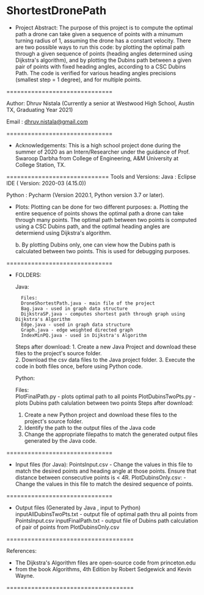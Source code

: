# ShortestDronePath


* Project Abstract: 
	The purpose of this project is to compute the optimal path a drone can take given a sequence of points
 	with a minumum turning radius of 1, assuming the drone has a constant velocity. There are two possible
	ways to run this code: by plotting the optimal path through a given sequence of points (heading angles
	determined using Dijkstra's algorithm), and by plotting the Dubins path between a given pair of points
	with fixed heading angles, according to a CSC Dubins Path. The code is verified for various heading
	angles precisions (smallest step = 1 degree), and for multiple points. 

==============================

Author: Dhruv Nistala (Currently a senior at Westwood High School, Austin TX, Graduating Year 2021)

Email : dhruv.nistala@gmail.com 

==============================

* Acknowledgements: 
This is a high school project done during the summer of 2020 as an Intern/Researcher under the guidance of 
Prof. Swaroop Darbha from College of Engineering, A&M University at College Station, TX. 

=============================
Tools and Versions:
   Java   : Eclipse IDE ( Version: 2020-03 (4.15.0)) 
 
   Python : Pycharm  (Version 2020.1,  Python version 3.7 or later).

* Plots: Plotting can be done for two different purposes: 
	a. Plotting the entire sequence of points shows the optimal path a drone can take through many points.
	   The optimal path between two points is computed using a CSC Dubins path, and the optimal heading
           angles are determiend using Dijkstra's algorithm.

	b. By plotting Dubins only, one can view how the Dubins path is calculated between two points. 
           This is used for debugging purposes.

==============================
* FOLDERS:

   Java:
	
        Files:
		DroneShortestPath.java - main file of the project
		Bag.java - used in graph data structure
		DijkstraSP.java - computes shortest path through graph using Dijkstra's Algorithm
		Edge.java - used in graph data structure
		Graph.java - edge weighted directed graph
		IndexMinPQ.java - used in Dijkstra's Algorithm
	Steps after download:
		1. Create a new Java Project and download these files to the project's source folder.	
		2. Download the csv data files to the Java project folder.
		3. Execute the code in both files once, before using Python code.


    Python:

	Files:   
		PlotFinalPath.py - plots optimal path to all points
		PlotDubinsTwoPts.py - plots Dubins path calulation between two points
        Steps after download:
	1.	Create a new Python project and download these files to the project's source folder.
	2.	Identify the path to the output files of the Java code
	3.	Change the appropriate filepaths to match the generated output files generated by the Java code.

==============================
* Input files (for Java):
	PointsInput.csv      - Change the values in this file to match the desired points
                               and heading angle at those points. Ensure that distance between
                               consecutive points is < 4R.
	PlotDubinsOnly.csv:  - Change the values in this file to match the desired sequence of points.

==============================

* Output files (Generated by Java , input to Python) 
	inputAllDubinsTwoPts.txt - output file of optimal path thru all points from PointsInput.csv
	inputFinalPath.txt       - output file of Dubins path calculation of pair of points from PlotDubinsOnly.csv

====================================

References: 
 * The Dijkstra's Algorithm files are open-source code from princeton.edu 
 * from the book Algorithms, 4th Edition by Robert Sedgewick and Kevin Wayne.  
 
====================================

